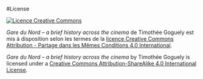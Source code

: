 #License

<a rel="license" href="http://creativecommons.org/licenses/by-sa/4.0/"><img alt="Licence Creative Commons" style="border-width:0" src="https://i.creativecommons.org/l/by-sa/4.0/80x15.png" /></a><br />

<em xmlns:dct="http://purl.org/dc/terms/" href="http://purl.org/dc/dcmitype/MovingImage" property="dct:title" rel="dct:type">Gare du Nord – a brief history across the cinema</em> de <span xmlns:cc="http://creativecommons.org/ns#" property="cc:attributionName">Timothée Goguely</span> est mis à disposition selon les termes de la <a rel="license" href="http://creativecommons.org/licenses/by-sa/4.0/">licence Creative Commons Attribution - Partage dans les Mêmes Conditions 4.0 International</a>.

<em xmlns:dct="http://purl.org/dc/terms/" href="http://purl.org/dc/dcmitype/MovingImage" property="dct:title" rel="dct:type">Gare du Nord – a brief history across the cinema</em> by <span xmlns:cc="http://creativecommons.org/ns#" property="cc:attributionName">Timothée Goguely</span> is licensed under a  <a rel="license" href="http://creativecommons.org/licenses/by-sa/4.0/">Creative Commons Attribution-ShareAlike 4.0 International License</a>.
